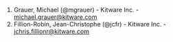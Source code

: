 <!-- PLEASE DO NOT EDIT THIS FILE: IT IS MAINTAINED BY THE ORGANIZERS BASED ON ACTUAL REGISTRATIONS -->

1. Grauer, Michael (@mgrauer) - Kitware Inc. - michael.grauer@kitware.com
1. Fillion-Robin, Jean-Christophe (@jcfr) - Kitware Inc. - jchris.fillionr@kitware.com
